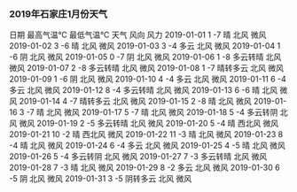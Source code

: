 ### 2019年石家庄1月份天气

日期	最高气温℃	最低气温℃	天气	风向	风力
2019-01-01	1	-7	晴	北风	微风
2019-01-02	3	-6	晴	北风	微风
2019-01-03	3	-4	多云	北风	微风
2019-01-04	1	-6	阴	北风	微风
2019-01-05	0	-7	阴	北风	微风
2019-01-06	1	-8	多云转晴	北风	微风
2019-01-07	2	-8	多云转晴	北风	微风
2019-01-08	1	-7	晴转多云	北风	微风
2019-01-09	1	-6	阴	北风	微风
2019-01-10	4	-4	多云	北风	微风
2019-01-11	6	-4	多云	北风	微风
2019-01-12	8	-4	多云转晴	北风	微风
2019-01-13	6	-6	晴	北风	微风
2019-01-14	4	-7	晴转多云	北风	微风
2019-01-15	2	-8	晴	北风	微风
2019-01-16	3	-7	晴	北风	微风
2019-01-17	5	-7	晴	北风	微风
2019-01-18	5	-4	多云转阴	北风	微风
2019-01-19	2	-5	多云转晴	北风	微风
2019-01-20	5	-4	晴	西北风	微风
2019-01-21	10	-2	晴	西北风	微风
2019-01-22	11	-3	晴	北风	微风
2019-01-23	8	-4	晴	北风	微风
2019-01-24	6	-4	多云	北风	微风
2019-01-25	4	-5	晴	北风	微风
2019-01-26	5	-4	多云转阴	北风	微风
2019-01-27	7	-3	多云转晴	北风	微风
2019-01-28	7	-3	晴	北风	微风
2019-01-29	8	-2	多云	北风	微风
2019-01-30	6	-5	阴	北风	微风
2019-01-31	3	-5	阴转多云	北风	微风